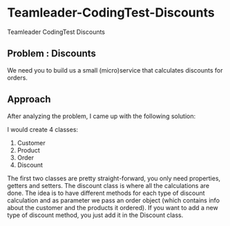 # Teamleader-CodingTest-Discounts
Teamleader CodingTest Discounts

## Problem  : Discounts

We need you to build us a small (micro)service that calculates discounts for orders.


## Approach

After analyzing the problem, I came up with the following solution:

I would create 4 classes:
1. Customer
2. Product
3. Order
4. Discount

The first two classes are pretty straight-forward, you only need properties, getters and setters.
The discount class is where all the calculations are done.
The idea is to have different methods for each type of discount calculation and as parameter we pass an order object (which
contains info about the customer and the products it ordered).
If you want to add a new type of discount method, you just add it in the Discount class. 


